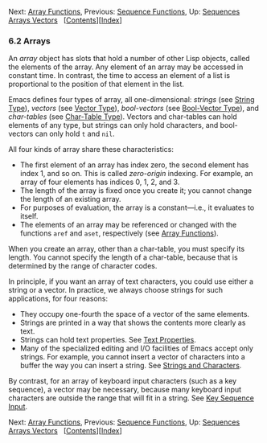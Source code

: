 

Next: [Array Functions](Array-Functions.html), Previous: [Sequence Functions](Sequence-Functions.html), Up: [Sequences Arrays Vectors](Sequences-Arrays-Vectors.html)   \[[Contents](index.html#SEC_Contents "Table of contents")]\[[Index](Index.html "Index")]

### 6.2 Arrays

An *array* object has slots that hold a number of other Lisp objects, called the elements of the array. Any element of an array may be accessed in constant time. In contrast, the time to access an element of a list is proportional to the position of that element in the list.

Emacs defines four types of array, all one-dimensional: *strings* (see [String Type](String-Type.html)), *vectors* (see [Vector Type](Vector-Type.html)), *bool-vectors* (see [Bool-Vector Type](Bool_002dVector-Type.html)), and *char-tables* (see [Char-Table Type](Char_002dTable-Type.html)). Vectors and char-tables can hold elements of any type, but strings can only hold characters, and bool-vectors can only hold `t` and `nil`.

All four kinds of array share these characteristics:

*   The first element of an array has index zero, the second element has index 1, and so on. This is called *zero-origin* indexing. For example, an array of four elements has indices 0, 1, 2, and 3.
*   The length of the array is fixed once you create it; you cannot change the length of an existing array.
*   For purposes of evaluation, the array is a constant—i.e., it evaluates to itself.
*   The elements of an array may be referenced or changed with the functions `aref` and `aset`, respectively (see [Array Functions](Array-Functions.html)).

When you create an array, other than a char-table, you must specify its length. You cannot specify the length of a char-table, because that is determined by the range of character codes.

In principle, if you want an array of text characters, you could use either a string or a vector. In practice, we always choose strings for such applications, for four reasons:

*   They occupy one-fourth the space of a vector of the same elements.
*   Strings are printed in a way that shows the contents more clearly as text.
*   Strings can hold text properties. See [Text Properties](Text-Properties.html).
*   Many of the specialized editing and I/O facilities of Emacs accept only strings. For example, you cannot insert a vector of characters into a buffer the way you can insert a string. See [Strings and Characters](Strings-and-Characters.html).

By contrast, for an array of keyboard input characters (such as a key sequence), a vector may be necessary, because many keyboard input characters are outside the range that will fit in a string. See [Key Sequence Input](Key-Sequence-Input.html).

Next: [Array Functions](Array-Functions.html), Previous: [Sequence Functions](Sequence-Functions.html), Up: [Sequences Arrays Vectors](Sequences-Arrays-Vectors.html)   \[[Contents](index.html#SEC_Contents "Table of contents")]\[[Index](Index.html "Index")]
